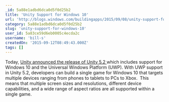 ```yaml
---
_id: 5a88e1adbd6dca0d5f0d25b2
title: 'Unity Support for Windows 10'
url: 'http://blogs.windows.com/buildingapps/2015/09/08/unity-support-for-windows-10/'
category: 5a88e1adbd6dca0d5f0d25b2
slug: 'unity-support-for-windows-10'
user_id: 5a83ce59d6eb0005c4ecda2c
username: 'bill-s'
createdOn: '2015-09-12T08:49:43.000Z'
tags: []
---
```


Today, <a href="http://blogs.unity3d.com/2015/09/08/unity-5-2-easy-access-to-unity-services/">Unity announced the release of Unity 5.2 </a>which includes support for Windows 10 and the Universal Windows Platform (UWP). With UWP support in Unity 5.2, developers can build a single game for Windows 10 that targets multiple devices ranging from phones to tablets to PCs to Xbox.  This means that multiple screen sizes and resolutions, different device capabilities, and a wide range of aspect ratios are all supported within a single game.
